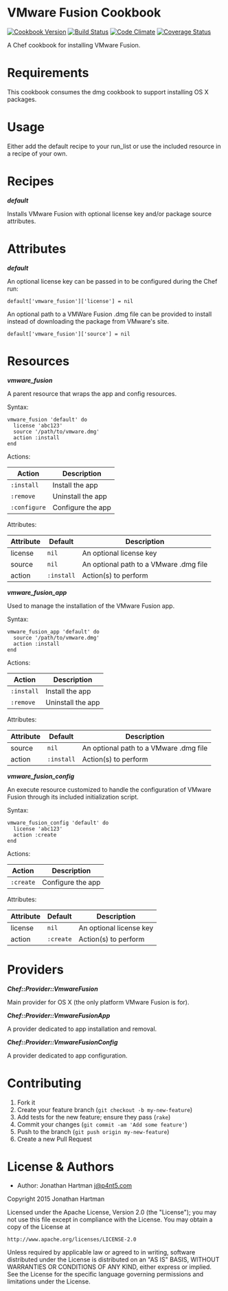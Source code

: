 VMware Fusion Cookbook
======================
[![Cookbook Version](https://img.shields.io/cookbook/v/vmware-fusion.svg)][cookbook]
[![Build Status](https://img.shields.io/travis/RoboticCheese/vmware-fusion-chef.svg)][travis]
[![Code Climate](https://img.shields.io/codeclimate/github/RoboticCheese/vmware-fusion-chef.svg)][codeclimate]
[![Coverage Status](https://img.shields.io/coveralls/RoboticCheese/vmware-fusion-chef.svg)][coveralls]

[cookbook]: https://supermarket.chef.io/cookbooks/vmware-fusion
[travis]: https://travis-ci.org/RoboticCheese/vmware-fusion-chef
[codeclimate]: https://codeclimate.com/github/RoboticCheese/vmware-fusion-chef
[coveralls]: https://coveralls.io/r/RoboticCheese/vmware-fusion-chef

A Chef cookbook for installing VMware Fusion.

Requirements
============

This cookbook consumes the dmg cookbook to support installing OS X packages.

Usage
=====

Either add the default recipe to your run_list or use the included resource in
a recipe of your own.

Recipes
=======

***default***

Installs VMware Fusion with optional license key and/or package source
attributes.

Attributes
==========

***default***

An optional license key can be passed in to be configured during the Chef run:

    default['vmware_fusion']['license'] = nil

An optional path to a VMWare Fusion .dmg file can be provided to install
instead of downloading the package from VMware's site.

    default['vmware_fusion']['source'] = nil

Resources
=========

***vmware_fusion***

A parent resource that wraps the app and config resources.

Syntax:

    vmware_fusion 'default' do
      license 'abc123'
      source '/path/to/vmware.dmg'
      action :install
    end

Actions:

| Action       | Description       |
|--------------|-------------------|
| `:install`   | Install the app   |
| `:remove`    | Uninstall the app |
| `:configure` | Configure the app |

Attributes:

| Attribute  | Default        | Description                            |
|------------|----------------|----------------------------------------|
| license    | `nil`          | An optional license key                |
| source     | `nil`          | An optional path to a VMware .dmg file |
| action     | `:install`     | Action(s) to perform                   |

***vmware_fusion_app***

Used to manage the installation of the VMware Fusion app.

Syntax:

    vmware_fusion_app 'default' do
      source '/path/to/vmware.dmg'
      action :install
    end

Actions:

| Action     | Description       |
|------------|-------------------|
| `:install` | Install the app   |
| `:remove`  | Uninstall the app |

Attributes:

| Attribute  | Default        | Description                            |
|------------|----------------|----------------------------------------|
| source     | `nil`          | An optional path to a VMware .dmg file |
| action     | `:install`     | Action(s) to perform                   |

***vmware_fusion_config***

An execute resource customized to handle the configuration of VMware Fusion
through its included initialization script.

Syntax:

    vmware_fusion_config 'default' do
      license 'abc123'
      action :create
    end

Actions:

| Action    | Description       |
|-----------|-------------------|
| `:create` | Configure the app |

Attributes:

| Attribute  | Default   | Description             |
|------------|-----------|-------------------------|
| license    | `nil`     | An optional license key |
| action     | `:create` | Action(s) to perform    |

Providers
=========

***Chef::Provider::VmwareFusion***

Main provider for OS X (the only platform VMware Fusion is for).

***Chef::Provider::VmwareFusionApp***

A provider dedicated to app installation and removal.

***Chef::Provider::VmwareFusionConfig***

A provider dedicated to app configuration.

Contributing
============

1. Fork it
2. Create your feature branch (`git checkout -b my-new-feature`)
3. Add tests for the new feature; ensure they pass (`rake`)
4. Commit your changes (`git commit -am 'Add some feature'`)
5. Push to the branch (`git push origin my-new-feature`)
6. Create a new Pull Request

License & Authors
=================
- Author: Jonathan Hartman <j@p4nt5.com>

Copyright 2015 Jonathan Hartman

Licensed under the Apache License, Version 2.0 (the "License");
you may not use this file except in compliance with the License.
You may obtain a copy of the License at

    http://www.apache.org/licenses/LICENSE-2.0

Unless required by applicable law or agreed to in writing, software
distributed under the License is distributed on an "AS IS" BASIS,
WITHOUT WARRANTIES OR CONDITIONS OF ANY KIND, either express or implied.
See the License for the specific language governing permissions and
limitations under the License.
